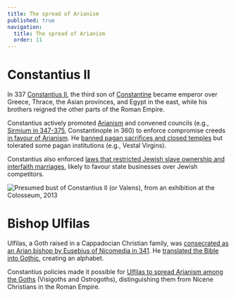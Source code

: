 ```yaml
---
title: The spread of Arianism
published: true
navigation:
  title: The spread of Arianism
  order: 11
---
```


# Constantius II

In 337 [Constantius II](https://en.wikipedia.org/wiki/Constantius_II), the third son of [Constantine](#constantine) became emperor over Greece, Thrace, the Asian provinces, and Egypt in the east, while his brothers reigned the other parts of the Roman Empire. 

Constantius actively promoted [Arianism](/church/history/1st-nicaea-creed) and convened councils (e.g., [Sirmium in 347-375](https://en.wikipedia.org/wiki/Councils_of_Sirmium), Constantinople in 360) to enforce compromise creeds [in favour of Arianism](https://www.britannica.com/topic/Arianism). He [banned pagan sacrifices and closed temples](https://en.wikipedia.org/wiki/Constantius_II) but tolerated some pagan institutions (e.g., Vestal Virgins).

Constantius also enforced [laws that restricted Jewish slave ownership and interfaith marriages](https://en.wikipedia.org/wiki/Constantius_II), likely to favour state businesses over Jewish competitors.   

![Presumed bust of Constantius II (or Valens), from an exhibition at the Colosseum, 2013](constantius.jpg)

# Bishop Ulfilas

Ulfilas, a Goth raised in a Cappadocian Christian family, was [consecrated as an Arian bishop by Eusebius of Nicomedia in 341](https://www.ebsco.com/research-starters/biography/ulfilas). He [translated the Bible into Gothic](https://paganheim.com/blogs/culture-religion/the-rise-and-spread-of-arian-christianity-among-the-goths), creating an alphabet.

Constantius policies made it possible for [Ulfilas to spread Arianism among the Goths](https://www.encyclopedia.com/people/philosophy-and-religion/roman-catholic-and-orthodox-churches-general-biographies/ulfilas) (Visigoths and Ostrogoths), distinguishing them from Nicene Christians in the Roman Empire.
